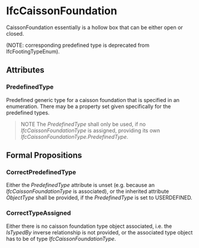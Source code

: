 # IfcCaissonFoundation

CaissonFoundation essentially is a hollow box that can be either open or closed.
<!-- end of short definition -->


(NOTE: corresponding predefined type is deprecated from IfcFootingTypeEnum).

## Attributes

### PredefinedType
Predefined generic type for a caisson foundation that is specified in an enumeration. There may be a property set given specifically for the predefined types.
> NOTE The _PredefinedType_ shall only be used, if no _IfcCaissonFoundationType_ is assigned, providing its own _IfcCaissonFoundationType.PredefinedType_.

## Formal Propositions

### CorrectPredefinedType
Either the _PredefinedType_ attribute is unset (e.g. because an _IfcCaissonFoundationType_ is associated), or the inherited attribute _ObjectType_ shall be provided, if the _PredefinedType_ is set to USERDEFINED.

### CorrectTypeAssigned
Either there is no caisson foundation type object associated, i.e. the _IsTypedBy_ inverse relationship is not provided, or the associated type object has to be of type _IfcCaissonFoundationType_.

